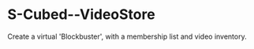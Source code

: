 S-Cubed--VideoStore
===================

Create a virtual 'Blockbuster', with a membership list and video inventory.
